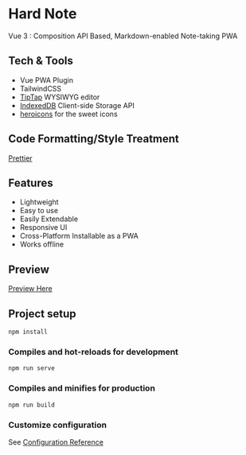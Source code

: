 # Hard Note

Vue 3 : Composition API Based, Markdown-enabled Note-taking PWA

## Tech & Tools

- Vue PWA Plugin
- TailwindCSS
- [TipTap](https://tiptap.dev/) WYSIWYG editor
- [IndexedDB](https://developer.mozilla.org/en-US/docs/Web/API/IndexedDB_API) Client-side Storage API
- [heroicons](https://heroicons.com/) for the sweet icons

## Code Formatting/Style Treatment

[Prettier](https://prettier.io/)

## Features

- Lightweight
- Easy to use
- Easily Extendable
- Responsive UI
- Cross-Platform Installable as a PWA
- Works offline

## Preview

[Preview Here](https://gecleanme.github.io/hard-note-gh-pages/)

## Project setup

```
npm install
```

### Compiles and hot-reloads for development

```
npm run serve
```

### Compiles and minifies for production

```
npm run build
```

### Customize configuration

See [Configuration Reference](https://cli.vuejs.org/config/)
